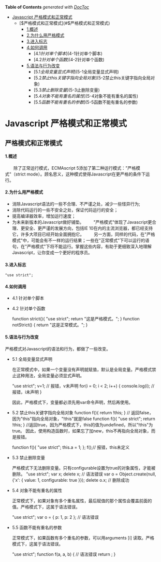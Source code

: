 <!-- START doctoc generated TOC please keep comment here to allow auto update -->
<!-- DON'T EDIT THIS SECTION, INSTEAD RE-RUN doctoc TO UPDATE -->
**Table of Contents**  *generated with [DocToc](http://doctoc.herokuapp.com/)*

- [Javascript 严格模式和正常模式](#Javascript-严格模式)
  - [$严格模式和正常模式](#$严格模式和正常模式)
    - [1.概述](#1概述)
    - [2.为什么用严格模式](#2为什么用严格模式)
    - [3.进入标志](#3进入标志)
    - [4.如何调用](#4如何调用)
      - [$4.1 针对单个脚本]($4-1针对单个脚本)
      - [$4.2 针对单个函数]($4-2针对单个函数)
    - [5.语法与行为改变](#5语法与行为改变)
      - [$5.1 全局变量显式声明]($5-1全局变量显式声明)
      - [$5.2 禁止this关键字指向全局对象]($5-2禁止this关键字指向全局对象)
      - [$5.3 禁止删除变量]($5-3止删除变量)
      - [$5.4 对象不能有重名的属性]($5-4对象不能有重名的属性)
      - [$5.5 函数不能有重名的参数]($5-5函数不能有重名的参数)

<!-- END doctoc generated TOC please keep comment here to allow auto update -->

# Javascript 严格模式和正常模式
## 严格模式和正常模式

#### 1.概述
　　除了正常运行模式，ECMAscript 5添加了第二种运行模式："严格模式"（strict mode）。顾名思义，这种模式使得Javascript在更严格的条件下运行。

#### 2.为什么用严格模式
- 消除Javascript语法的一些不合理、不严谨之处，减少一些怪异行为;
- 消除代码运行的一些不安全之处，保证代码运行的安全；
- 提高编译器效率，增加运行速度；
- 为未来新版本的Javascript做好铺垫。
　　"严格模式"体现了Javascript更合理、更安全、更严谨的发展方向，包括IE 10在内的主流浏览器，都已经支持它，许多大项目已经开始全面拥抱它。
　　另一方面，同样的代码，在"严格模式"中，可能会有不一样的运行结果；一些在"正常模式"下可以运行的语句，在"严格模式"下将不能运行。掌握这些内容，有助于更细致深入地理解Javascript，让你变成一个更好的程序员。

#### 3.进入标志
    "use strict";

#### 4.如何调用
- 4.1 针对单个脚本


    <script>
      "use strict";
      console.log("这是严格模式。");
    </script>

- 4.2 针对单个函数


    function strict(){
      "use strict";
      return "这是严格模式。";
    }
    function notStrict() {
      return "这是正常模式。";
    }

#### 5.语法与行为改变

  严格模式对Javascript的语法和行为，都做了一些改变。

- 5.1 全局变量显式声明

  在正常模式中，如果一个变量没有声明就赋值，默认是全局变量。严格模式禁止这种用法，全局变量必须显式声明。

    "use strict";
    v=1;  // 报错，v未声明
    for(i = 0; i < 2; i++) {
      console.log(i);  // 报错，i未声明
    }

  因此，严格模式下，变量都必须先用var命令声明，然后再使用。


- 5.2 禁止this关键字指向全局对象
    function f(){
      return !this;
    }
    // 返回false，因为"this"指向全局对象，"!this"就是false
    function f(){
      "use strict";
      return !this;
    }
    //返回true，因为严格模式下，this的值为undefined，所以"!this"为true。
  因此，使用构造函数时，如果忘了加new，this不再指向全局对象，而是报错。

    function f(){
      "use strict";
      this.a = 1;
    };
    f();// 报错，this未定义


- 5.3 禁止删除变量

  严格模式下无法删除变量。只有configurable设置为true的对象属性，才能被删除。
    "use strict";
    var x;
    delete x; // 语法错误
    var o = Object.create(null, {'x': {
      value: 1,
      configurable: true
    }});
    delete o.x; // 删除成功

- 5.4 对象不能有重名的属性

  正常模式下，如果对象有多个重名属性，最后赋值的那个属性会覆盖前面的值。严格模式下，这属于语法错误。

    "use strict";
    var o = {
      p: 1,
      p: 2
    }; // 语法错误

- 5.5 函数不能有重名的参数

  正常模式下，如果函数有多个重名的参数，可以用arguments [i] 读取。严格模式下，这属于语法错误。

    "use strict";
    function f(a, a, b) { // 语法错误
      return ;
    }
